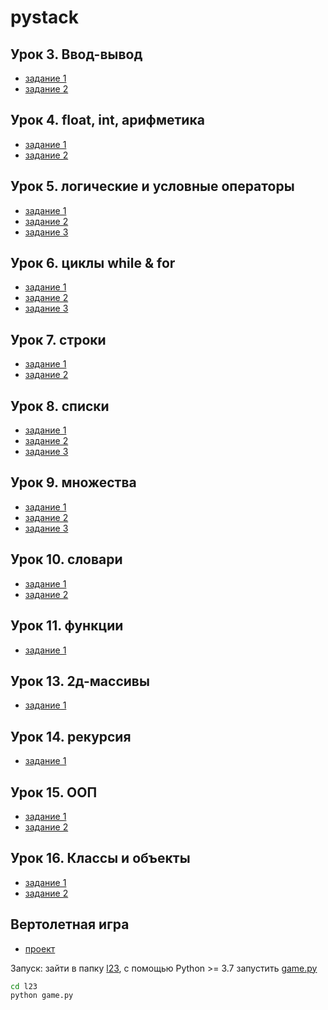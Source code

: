 # pystack

## Урок 3. Ввод-вывод

* [задание 1](./l3_input_output/task1.py)
* [задание 2](./l3_input_output/task2.py)

## Урок 4. float, int, арифметика

* [задание 1](./l4_counts/task1.py)
* [задание 2](./l4_counts/task2.py)

## Урок 5. логические и условные операторы

* [задание 1](./l5_conditions/task1.py)
* [задание 2](./l5_conditions/task2.py)
* [задание 3](./l5_conditions/task3.py)

## Урок 6. циклы while & for

* [задание 1](./l6_while_for/task1.py)
* [задание 2](./l6_while_for/task2.py)
* [задание 3](./l6_while_for/task3.py)

## Урок 7. строки

* [задание 1](./l7/task1.py)
* [задание 2](./l7/task2.py)

## Урок 8. списки

* [задание 1](./l8/task1.py)
* [задание 2](./l8/task2.py)
* [задание 3](./l8/task3.py)

## Урок 9. множества

* [задание 1](./l9/task1.py)
* [задание 2](./l9/task2.py)
* [задание 3](./l9/task3.py)

## Урок 10. словари

* [задание 1](./l10/task1.py)
* [задание 2](./l10/task2.py)

## Урок 11. функции

* [задание 1](./l11/task1.py)

## Урок 13. 2д-массивы

* [задание 1](./l13/task1.py)

## Урок 14. рекурсия

* [задание 1](./l14/task1.py)

## Урок 15. ООП

* [задание 1](./l15/task1.py)
* [задание 2](./l15/task2.py)

## Урок 16. Классы и объекты

* [задание 1](./l16/task1.py)
* [задание 2](./l16/task2.py)

## Вертолетная игра

* [проект](./l23/game.py)

Запуск: зайти в папку [l23](./l23), с помощью Python >= 3.7 запустить [game.py](./l23/game.py)

```bash
cd l23
python game.py
```
